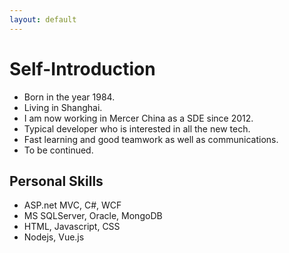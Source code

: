 ```yaml
---
layout: default
---
```


# Self-Introduction

* Born in the year 1984.
* Living in Shanghai.
* I am now working in Mercer China as a SDE since 2012.
* Typical developer who is interested in all the new tech.
* Fast learning and good teamwork as well as communications.
* To be continued.

## Personal Skills

* ASP.net MVC, C#, WCF
* MS SQLServer, Oracle, MongoDB
* HTML, Javascript, CSS
* Nodejs, Vue.js
